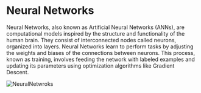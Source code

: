 # Neural Networks
Neural Networks, also known as Artificial Neural Networks (ANNs), are computational models inspired by the structure and functionality of the human brain. They consist of interconnected nodes called neurons, organized into layers. Neural Networks learn to perform tasks by adjusting the weights and biases of the connections between neurons. This process, known as training, involves feeding the network with labeled examples and updating its parameters using optimization algorithms like Gradient Descent.

![NeuralNetwroks](archi_1.jpg)
